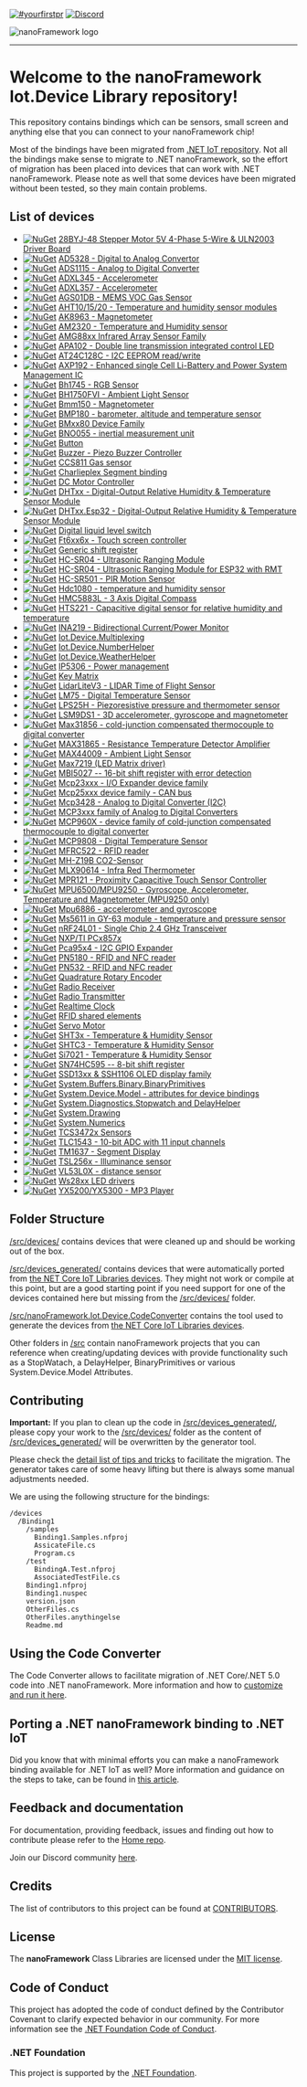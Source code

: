 [![#yourfirstpr](https://img.shields.io/badge/first--timers--only-friendly-blue.svg)](https://github.com/nanoframework/Home/blob/main/CONTRIBUTING.md) [![Discord](https://img.shields.io/discord/478725473862549535.svg?logo=discord&logoColor=white&label=Discord&color=7289DA)](https://discord.gg/gCyBu8T)

![nanoFramework logo](https://github.com/nanoframework/Home/blob/main/resources/logo/nanoFramework-repo-logo.png)

-----

# Welcome to the **nanoFramework** Iot.Device Library repository!

This repository contains bindings which can be sensors, small screen and anything else that you can connect to your nanoFramework chip!

Most of the bindings have been migrated from [.NET IoT repository](https://github.com/dotnet/iot/tree/main/src/devices). Not all the bindings make sense to migrate to .NET nanoFramework, so the effort of migration has been placed into devices that can work with .NET nanoFramework. Please note as well that some devices have been migrated without been tested, so they main contain problems.

## List of devices

<devices>

* [![NuGet](https://img.shields.io/nuget/v/nanoFramework.Iot.Device.Uln2003.svg?label=NuGet&style=flat&logo=nuget)](https://www.nuget.org/packages/nanoFramework.Iot.Device.Uln2003/) [28BYJ-48 Stepper Motor 5V 4-Phase 5-Wire & ULN2003 Driver Board](devices/Uln2003/README.md)
* [![NuGet](https://img.shields.io/nuget/v/nanoFramework.Iot.Device.AD5328.svg?label=NuGet&style=flat&logo=nuget)](https://www.nuget.org/packages/nanoFramework.Iot.Device.AD5328/) [AD5328 - Digital to Analog Convertor](devices/AD5328/README.md)
* [![NuGet](https://img.shields.io/nuget/v/nanoFramework.Iot.Device.Ads1115.svg?label=NuGet&style=flat&logo=nuget)](https://www.nuget.org/packages/nanoFramework.Iot.Device.Ads1115/) [ADS1115 - Analog to Digital Converter](devices/Ads1115/README.md)
* [![NuGet](https://img.shields.io/nuget/v/nanoFramework.Iot.Device.Adxl345.svg?label=NuGet&style=flat&logo=nuget)](https://www.nuget.org/packages/nanoFramework.Iot.Device.Adxl345/) [ADXL345 - Accelerometer](devices/Adxl345/README.md)
* [![NuGet](https://img.shields.io/nuget/v/nanoFramework.Iot.Device.Adxl357.svg?label=NuGet&style=flat&logo=nuget)](https://www.nuget.org/packages/nanoFramework.Iot.Device.Adxl357/) [ADXL357 - Accelerometer](devices/Adxl357/README.md)
* [![NuGet](https://img.shields.io/nuget/v/nanoFramework.Iot.Device.Ags01db.svg?label=NuGet&style=flat&logo=nuget)](https://www.nuget.org/packages/nanoFramework.Iot.Device.Ags01db/) [AGS01DB - MEMS VOC Gas Sensor](devices/Ags01db/README.md)
* [![NuGet](https://img.shields.io/nuget/v/nanoFramework.Iot.Device.Ahtxx.svg?label=NuGet&style=flat&logo=nuget)](https://www.nuget.org/packages/nanoFramework.Iot.Device.Ahtxx/) [AHT10/15/20 - Temperature and humidity sensor modules](devices/Ahtxx/README.md)
* [![NuGet](https://img.shields.io/nuget/v/nanoFramework.Iot.Device.Ak8963.svg?label=NuGet&style=flat&logo=nuget)](https://www.nuget.org/packages/nanoFramework.Iot.Device.Ak8963/) [AK8963 - Magnetometer](devices/Ak8963/README.md)
* [![NuGet](https://img.shields.io/nuget/v/nanoFramework.Iot.Device.Am2320.svg?label=NuGet&style=flat&logo=nuget)](https://www.nuget.org/packages/nanoFramework.Iot.Device.Am2320/) [AM2320 - Temperature and Humidity sensor](devices/Am2320/README.md)
* [![NuGet](https://img.shields.io/nuget/v/nanoFramework.Iot.Device.Amg88xx.svg?label=NuGet&style=flat&logo=nuget)](https://www.nuget.org/packages/nanoFramework.Iot.Device.Amg88xx/) [AMG88xx Infrared Array Sensor Family](devices/Amg88xx/README.md)
* [![NuGet](https://img.shields.io/nuget/v/nanoFramework.Iot.Device.Apa102.svg?label=NuGet&style=flat&logo=nuget)](https://www.nuget.org/packages/nanoFramework.Iot.Device.Apa102/) [APA102 - Double line transmission integrated control LED](devices/Apa102/README.md)
* [![NuGet](https://img.shields.io/nuget/v/nanoFramework.Iot.Device.At24C128C.svg?label=NuGet&style=flat&logo=nuget)](https://www.nuget.org/packages/nanoFramework.Iot.Device.At24C128C/) [AT24C128C - I2C EEPROM read/write](devices/At24C128C/README.md)
* [![NuGet](https://img.shields.io/nuget/v/nanoFramework.Iot.Device.Axp192.svg?label=NuGet&style=flat&logo=nuget)](https://www.nuget.org/packages/nanoFramework.Iot.Device.Axp192/) [AXP192 - Enhanced single Cell Li-Battery and Power System Management IC](devices/Axp192/README.md)
* [![NuGet](https://img.shields.io/nuget/v/nanoFramework.Iot.Device.Bh1745.svg?label=NuGet&style=flat&logo=nuget)](https://www.nuget.org/packages/nanoFramework.Iot.Device.Bh1745/) [Bh1745 - RGB Sensor](devices/Bh1745/README.md)
* [![NuGet](https://img.shields.io/nuget/v/nanoFramework.Iot.Device.Bh1750fvi.svg?label=NuGet&style=flat&logo=nuget)](https://www.nuget.org/packages/nanoFramework.Iot.Device.Bh1750fvi/) [BH1750FVI - Ambient Light Sensor](devices/Bh1750fvi/README.md)
* [![NuGet](https://img.shields.io/nuget/v/nanoFramework.Iot.Device.Bmm150.svg?label=NuGet&style=flat&logo=nuget)](https://www.nuget.org/packages/nanoFramework.Iot.Device.Bmm150/) [Bmm150 - Magnetometer](devices/Bmm150/README.md)
* [![NuGet](https://img.shields.io/nuget/v/nanoFramework.Iot.Device.Bmp180.svg?label=NuGet&style=flat&logo=nuget)](https://www.nuget.org/packages/nanoFramework.Iot.Device.Bmp180/) [BMP180 - barometer, altitude and temperature sensor](devices/Bmp180/README.md)
* [![NuGet](https://img.shields.io/nuget/v/nanoFramework.Iot.Device.Bmxx80.svg?label=NuGet&style=flat&logo=nuget)](https://www.nuget.org/packages/nanoFramework.Iot.Device.Bmxx80/) [BMxx80 Device Family](devices/Bmxx80/README.md)
* [![NuGet](https://img.shields.io/nuget/v/nanoFramework.Iot.Device.Bno055.svg?label=NuGet&style=flat&logo=nuget)](https://www.nuget.org/packages/nanoFramework.Iot.Device.Bno055/) [BNO055 - inertial measurement unit](devices/Bno055/README.md)
* [![NuGet](https://img.shields.io/nuget/v/nanoFramework.Iot.Device.Button.svg?label=NuGet&style=flat&logo=nuget)](https://www.nuget.org/packages/nanoFramework.Iot.Device.Button/) [Button](devices/Button/README.md)
* [![NuGet](https://img.shields.io/nuget/v/nanoFramework.Iot.Device.Buzzer.svg?label=NuGet&style=flat&logo=nuget)](https://www.nuget.org/packages/nanoFramework.Iot.Device.Buzzer/) [Buzzer - Piezo Buzzer Controller](devices/Buzzer/README.md)
* [![NuGet](https://img.shields.io/nuget/v/nanoFramework.Iot.Device.Ccs811.svg?label=NuGet&style=flat&logo=nuget)](https://www.nuget.org/packages/nanoFramework.Iot.Device.Ccs811/) [CCS811 Gas sensor](devices/Ccs811/README.md)
* [![NuGet](https://img.shields.io/nuget/v/nanoFramework.Iot.Device.Charlieplex.svg?label=NuGet&style=flat&logo=nuget)](https://www.nuget.org/packages/nanoFramework.Iot.Device.Charlieplex/) [Charlieplex Segment binding](devices/Charlieplex/README.md)
* [![NuGet](https://img.shields.io/nuget/v/nanoFramework.Iot.Device.DCMotor.svg?label=NuGet&style=flat&logo=nuget)](https://www.nuget.org/packages/nanoFramework.Iot.Device.DCMotor/) [DC Motor Controller](devices/DCMotor/README.md)
* [![NuGet](https://img.shields.io/nuget/v/nanoFramework.Iot.Device.Dhtxx.svg?label=NuGet&style=flat&logo=nuget)](https://www.nuget.org/packages/nanoFramework.Iot.Device.Dhtxx/) [DHTxx - Digital-Output Relative Humidity & Temperature Sensor Module](devices/Dhtxx/README.md)
* [![NuGet](https://img.shields.io/nuget/v/nanoFramework.Iot.Device.Dhtxx.Esp32.svg?label=NuGet&style=flat&logo=nuget)](https://www.nuget.org/packages/nanoFramework.Iot.Device.Dhtxx.Esp32/) [DHTxx.Esp32 - Digital-Output Relative Humidity & Temperature Sensor Module](devices/Dhtxx.Esp32/README.md)
* [![NuGet](https://img.shields.io/nuget/v/nanoFramework.Iot.Device.LiquidLevel.svg?label=NuGet&style=flat&logo=nuget)](https://www.nuget.org/packages/nanoFramework.Iot.Device.LiquidLevel/) [Digital liquid level switch](devices/LiquidLevel/README.md)
* [![NuGet](https://img.shields.io/nuget/v/nanoFramework.Iot.Device.Ft6xx6x.svg?label=NuGet&style=flat&logo=nuget)](https://www.nuget.org/packages/nanoFramework.Iot.Device.Ft6xx6x/) [Ft6xx6x - Touch screen controller](devices/Ft6xx6x/README.md)
* [![NuGet](https://img.shields.io/nuget/v/nanoFramework.Iot.Device.ShiftRegister.svg?label=NuGet&style=flat&logo=nuget)](https://www.nuget.org/packages/nanoFramework.Iot.Device.ShiftRegister/) [Generic shift register](devices/ShiftRegister/README.md)
* [![NuGet](https://img.shields.io/nuget/v/nanoFramework.Iot.Device.Hcsr04.svg?label=NuGet&style=flat&logo=nuget)](https://www.nuget.org/packages/nanoFramework.Iot.Device.Hcsr04/) [HC-SR04 - Ultrasonic Ranging Module](devices/Hcsr04/README.md)
* [![NuGet](https://img.shields.io/nuget/v/nanoFramework.Iot.Device.Hcsr04.Esp32.svg?label=NuGet&style=flat&logo=nuget)](https://www.nuget.org/packages/nanoFramework.Iot.Device.Hcsr04.Esp32/) [HC-SR04 - Ultrasonic Ranging Module for ESP32 with RMT](devices/Hcsr04.Esp32/README.md)
* [![NuGet](https://img.shields.io/nuget/v/nanoFramework.Iot.Device.Hcsr501.svg?label=NuGet&style=flat&logo=nuget)](https://www.nuget.org/packages/nanoFramework.Iot.Device.Hcsr501/) [HC-SR501 - PIR Motion Sensor](devices/Hcsr501/README.md)
* [![NuGet](https://img.shields.io/nuget/v/nanoFramework.Iot.Device.Hdc1080.svg?label=NuGet&style=flat&logo=nuget)](https://www.nuget.org/packages/nanoFramework.Iot.Device.Hdc1080/) [Hdc1080 - temperature and humidity sensor](devices/Hdc1080/README.md)
* [![NuGet](https://img.shields.io/nuget/v/nanoFramework.Iot.Device.Hmc5883l.svg?label=NuGet&style=flat&logo=nuget)](https://www.nuget.org/packages/nanoFramework.Iot.Device.Hmc5883l/) [HMC5883L - 3 Axis Digital Compass](devices/Hmc5883l/README.md)
* [![NuGet](https://img.shields.io/nuget/v/nanoFramework.Iot.Device.Hts221.svg?label=NuGet&style=flat&logo=nuget)](https://www.nuget.org/packages/nanoFramework.Iot.Device.Hts221/) [HTS221 - Capacitive digital sensor for relative humidity and temperature](devices/Hts221/README.md)
* [![NuGet](https://img.shields.io/nuget/v/nanoFramework.Iot.Device.Ina219.svg?label=NuGet&style=flat&logo=nuget)](https://www.nuget.org/packages/nanoFramework.Iot.Device.Ina219/) [INA219 - Bidirectional Current/Power Monitor](devices/Ina219/README.md)
* [![NuGet](https://img.shields.io/nuget/v/nanoFramework.Iot.Device.Multiplexing.svg?label=NuGet&style=flat&logo=nuget)](https://www.nuget.org/packages/nanoFramework.Iot.Device.Multiplexing/) [Iot.Device.Multiplexing](devices/Multiplexing/README.md)
* [![NuGet](https://img.shields.io/nuget/v/nanoFramework.Iot.Device.Common.NumberHelper.svg?label=NuGet&style=flat&logo=nuget)](https://www.nuget.org/packages/nanoFramework.Iot.Device.Common.NumberHelper/) [Iot.Device.NumberHelper](devices/NumberHelper/README.md)
* [![NuGet](https://img.shields.io/nuget/v/nanoFramework.Iot.Device.Common.WeatherHelper.svg?label=NuGet&style=flat&logo=nuget)](https://www.nuget.org/packages/nanoFramework.Iot.Device.Common.WeatherHelper/) [Iot.Device.WeatherHelper](devices/WeatherHelper/README.md)
* [![NuGet](https://img.shields.io/nuget/v/nanoFramework.Iot.Device.Ip5306.svg?label=NuGet&style=flat&logo=nuget)](https://www.nuget.org/packages/nanoFramework.Iot.Device.Ip5306/) [IP5306 - Power management](devices/Ip5306/README.md)
* [![NuGet](https://img.shields.io/nuget/v/nanoFramework.Iot.Device.KeyMatrix.svg?label=NuGet&style=flat&logo=nuget)](https://www.nuget.org/packages/nanoFramework.Iot.Device.KeyMatrix/) [Key Matrix](devices/KeyMatrix/README.md)
* [![NuGet](https://img.shields.io/nuget/v/nanoFramework.Iot.Device.LidarLiteV3.svg?label=NuGet&style=flat&logo=nuget)](https://www.nuget.org/packages/nanoFramework.Iot.Device.LidarLiteV3/) [LidarLiteV3 - LIDAR Time of Flight Sensor](devices/LidarLiteV3/README.md)
* [![NuGet](https://img.shields.io/nuget/v/nanoFramework.Iot.Device.Lm75.svg?label=NuGet&style=flat&logo=nuget)](https://www.nuget.org/packages/nanoFramework.Iot.Device.Lm75/) [LM75 - Digital Temperature Sensor](devices/Lm75/README.md)
* [![NuGet](https://img.shields.io/nuget/v/nanoFramework.Iot.Device.Lps25h.svg?label=NuGet&style=flat&logo=nuget)](https://www.nuget.org/packages/nanoFramework.Iot.Device.Lps25h/) [LPS25H - Piezoresistive pressure and thermometer sensor](devices/Lps25h/README.md)
* [![NuGet](https://img.shields.io/nuget/v/nanoFramework.Iot.Device.Lsm9Ds1.svg?label=NuGet&style=flat&logo=nuget)](https://www.nuget.org/packages/nanoFramework.Iot.Device.Lsm9Ds1/) [LSM9DS1 - 3D accelerometer, gyroscope and magnetometer](devices/Lsm9Ds1/README.md)
* [![NuGet](https://img.shields.io/nuget/v/nanoFramework.Iot.Device.Max31856.svg?label=NuGet&style=flat&logo=nuget)](https://www.nuget.org/packages/nanoFramework.Iot.Device.Max31856/) [Max31856 - cold-junction compensated thermocouple to digital converter](devices/Max31856/README.md)
* [![NuGet](https://img.shields.io/nuget/v/nanoFramework.Iot.Device.Max31865.svg?label=NuGet&style=flat&logo=nuget)](https://www.nuget.org/packages/nanoFramework.Iot.Device.Max31865/) [MAX31865 - Resistance Temperature Detector Amplifier](devices/Max31865/README.md)
* [![NuGet](https://img.shields.io/nuget/v/nanoFramework.Iot.Device.Max44009.svg?label=NuGet&style=flat&logo=nuget)](https://www.nuget.org/packages/nanoFramework.Iot.Device.Max44009/) [MAX44009 - Ambient Light Sensor](devices/Max44009/README.md)
* [![NuGet](https://img.shields.io/nuget/v/nanoFramework.Iot.Device.Max7219.svg?label=NuGet&style=flat&logo=nuget)](https://www.nuget.org/packages/nanoFramework.Iot.Device.Max7219/) [Max7219 (LED Matrix driver)](devices/Max7219/README.md)
* [![NuGet](https://img.shields.io/nuget/v/nanoFramework.Iot.Device.Mbi5027.svg?label=NuGet&style=flat&logo=nuget)](https://www.nuget.org/packages/nanoFramework.Iot.Device.Mbi5027/) [MBI5027 -- 16-bit shift register with error detection](devices/Mbi5027/README.md)
* [![NuGet](https://img.shields.io/nuget/v/nanoFramework.Iot.Device.Mcp23xxx.svg?label=NuGet&style=flat&logo=nuget)](https://www.nuget.org/packages/nanoFramework.Iot.Device.Mcp23xxx/) [Mcp23xxx - I/O Expander device family](devices/Mcp23xxx/README.md)
* [![NuGet](https://img.shields.io/nuget/v/nanoFramework.Iot.Device.Mcp25xxx.svg?label=NuGet&style=flat&logo=nuget)](https://www.nuget.org/packages/nanoFramework.Iot.Device.Mcp25xxx/) [Mcp25xxx device family - CAN bus](devices/Mcp25xxx/README.md)
* [![NuGet](https://img.shields.io/nuget/v/nanoFramework.Iot.Device.Mcp3428.svg?label=NuGet&style=flat&logo=nuget)](https://www.nuget.org/packages/nanoFramework.Iot.Device.Mcp3428/) [Mcp3428 - Analog to Digital Converter (I2C)](devices/Mcp3428/README.md)
* [![NuGet](https://img.shields.io/nuget/v/nanoFramework.Iot.Device.Mcp3xxx.svg?label=NuGet&style=flat&logo=nuget)](https://www.nuget.org/packages/nanoFramework.Iot.Device.Mcp3xxx/) [MCP3xxx family of Analog to Digital Converters](devices/Mcp3xxx/README.md)
* [![NuGet](https://img.shields.io/nuget/v/nanoFramework.Iot.Device.Mcp960x.svg?label=NuGet&style=flat&logo=nuget)](https://www.nuget.org/packages/nanoFramework.Iot.Device.Mcp960x/) [MCP960X - device family of cold-junction compensated thermocouple to digital converter](devices/Mcp960x/README.md)
* [![NuGet](https://img.shields.io/nuget/v/nanoFramework.Iot.Device.Mcp9808.svg?label=NuGet&style=flat&logo=nuget)](https://www.nuget.org/packages/nanoFramework.Iot.Device.Mcp9808/) [MCP9808 - Digital Temperature Sensor](devices/Mcp9808/README.md)
* [![NuGet](https://img.shields.io/nuget/v/nanoFramework.Iot.Device.Mfrc522.svg?label=NuGet&style=flat&logo=nuget)](https://www.nuget.org/packages/nanoFramework.Iot.Device.Mfrc522/) [MFRC522 - RFID reader](devices/Mfrc522/README.md)
* [![NuGet](https://img.shields.io/nuget/v/nanoFramework.Iot.Device.Mhz19b.svg?label=NuGet&style=flat&logo=nuget)](https://www.nuget.org/packages/nanoFramework.Iot.Device.Mhz19b/) [MH-Z19B CO2-Sensor](devices/Mhz19b/README.md)
* [![NuGet](https://img.shields.io/nuget/v/nanoFramework.Iot.Device.Mlx90614.svg?label=NuGet&style=flat&logo=nuget)](https://www.nuget.org/packages/nanoFramework.Iot.Device.Mlx90614/) [MLX90614 - Infra Red Thermometer](devices/Mlx90614/README.md)
* [![NuGet](https://img.shields.io/nuget/v/nanoFramework.Iot.Device.Mpr121.svg?label=NuGet&style=flat&logo=nuget)](https://www.nuget.org/packages/nanoFramework.Iot.Device.Mpr121/) [MPR121 - Proximity Capacitive Touch Sensor Controller](devices/Mpr121/README.md)
* [![NuGet](https://img.shields.io/nuget/v/nanoFramework.Iot.Device.Mpu9250.svg?label=NuGet&style=flat&logo=nuget)](https://www.nuget.org/packages/nanoFramework.Iot.Device.Mpu9250/) [MPU6500/MPU9250 - Gyroscope, Accelerometer, Temperature and Magnetometer (MPU9250 only)](devices/Mpu9250/README.md)
* [![NuGet](https://img.shields.io/nuget/v/nanoFramework.Iot.Device.Mpu6886.svg?label=NuGet&style=flat&logo=nuget)](https://www.nuget.org/packages/nanoFramework.Iot.Device.Mpu6886/) [Mpu6886 - accelerometer and gyroscope](devices/Mpu6886/README.md)
* [![NuGet](https://img.shields.io/nuget/v/nanoFramework.Iot.Device.MS5611.svg?label=NuGet&style=flat&logo=nuget)](https://www.nuget.org/packages/nanoFramework.Iot.Device.MS5611/) [Ms5611 in GY-63 module - temperature and pressure sensor](devices/MS5611/README.md)
* [![NuGet](https://img.shields.io/nuget/v/nanoFramework.Iot.Device.Nrf24l01.svg?label=NuGet&style=flat&logo=nuget)](https://www.nuget.org/packages/nanoFramework.Iot.Device.Nrf24l01/) [nRF24L01 - Single Chip 2.4 GHz Transceiver](devices/Nrf24l01/README.md)
* [![NuGet](https://img.shields.io/nuget/v/nanoFramework.Iot.Device.Pcx857x.svg?label=NuGet&style=flat&logo=nuget)](https://www.nuget.org/packages/nanoFramework.Iot.Device.Pcx857x/) [NXP/TI PCx857x](devices/Pcx857x/README.md)
* [![NuGet](https://img.shields.io/nuget/v/nanoFramework.Iot.Device.Pca95x4.svg?label=NuGet&style=flat&logo=nuget)](https://www.nuget.org/packages/nanoFramework.Iot.Device.Pca95x4/) [Pca95x4 - I2C GPIO Expander](devices/Pca95x4/README.md)
* [![NuGet](https://img.shields.io/nuget/v/nanoFramework.Iot.Device.Pn5180.svg?label=NuGet&style=flat&logo=nuget)](https://www.nuget.org/packages/nanoFramework.Iot.Device.Pn5180/) [PN5180 - RFID and NFC reader](devices/Pn5180/README.md)
* [![NuGet](https://img.shields.io/nuget/v/nanoFramework.Iot.Device.Pn532.svg?label=NuGet&style=flat&logo=nuget)](https://www.nuget.org/packages/nanoFramework.Iot.Device.Pn532/) [PN532 - RFID and NFC reader](devices/Pn532/README.md)
* [![NuGet](https://img.shields.io/nuget/v/nanoFramework.Iot.Device.RotaryEncoder.svg?label=NuGet&style=flat&logo=nuget)](https://www.nuget.org/packages/nanoFramework.Iot.Device.RotaryEncoder/) [Quadrature Rotary Encoder](devices/RotaryEncoder/README.md)
* [![NuGet](https://img.shields.io/nuget/v/nanoFramework.Iot.Device.RadioReceiver.svg?label=NuGet&style=flat&logo=nuget)](https://www.nuget.org/packages/nanoFramework.Iot.Device.RadioReceiver/) [Radio Receiver](devices/RadioReceiver/README.md)
* [![NuGet](https://img.shields.io/nuget/v/nanoFramework.Iot.Device.RadioTransmitter.svg?label=NuGet&style=flat&logo=nuget)](https://www.nuget.org/packages/nanoFramework.Iot.Device.RadioTransmitter/) [Radio Transmitter](devices/RadioTransmitter/README.md)
* [![NuGet](https://img.shields.io/nuget/v/nanoFramework.Iot.Device.Rtc.svg?label=NuGet&style=flat&logo=nuget)](https://www.nuget.org/packages/nanoFramework.Iot.Device.Rtc/) [Realtime Clock](devices/Rtc/README.md)
* [![NuGet](https://img.shields.io/nuget/v/nanoFramework.Iot.Device.Card.svg?label=NuGet&style=flat&logo=nuget)](https://www.nuget.org/packages/nanoFramework.Iot.Device.Card/) [RFID shared elements](devices/Card/README.md)
* [![NuGet](https://img.shields.io/nuget/v/nanoFramework.Iot.Device.ServoMotor.svg?label=NuGet&style=flat&logo=nuget)](https://www.nuget.org/packages/nanoFramework.Iot.Device.ServoMotor/) [Servo Motor](devices/ServoMotor/README.md)
* [![NuGet](https://img.shields.io/nuget/v/nanoFramework.Iot.Device.Sht3x.svg?label=NuGet&style=flat&logo=nuget)](https://www.nuget.org/packages/nanoFramework.Iot.Device.Sht3x/) [SHT3x - Temperature & Humidity Sensor](devices/Sht3x/README.md)
* [![NuGet](https://img.shields.io/nuget/v/nanoFramework.Iot.Device.Shtc3.svg?label=NuGet&style=flat&logo=nuget)](https://www.nuget.org/packages/nanoFramework.Iot.Device.Shtc3/) [SHTC3 - Temperature & Humidity Sensor](devices/Shtc3/README.md)
* [![NuGet](https://img.shields.io/nuget/v/nanoFramework.Iot.Device.Si7021.svg?label=NuGet&style=flat&logo=nuget)](https://www.nuget.org/packages/nanoFramework.Iot.Device.Si7021/) [Si7021 - Temperature & Humidity Sensor](devices/Si7021/README.md)
* [![NuGet](https://img.shields.io/nuget/v/nanoFramework.Iot.Device.Sn74hc595.svg?label=NuGet&style=flat&logo=nuget)](https://www.nuget.org/packages/nanoFramework.Iot.Device.Sn74hc595/) [SN74HC595 -- 8-bit shift register](devices/Sn74hc595/README.md)
* [![NuGet](https://img.shields.io/nuget/v/nanoFramework.Iot.Device.Ssd13xx.svg?label=NuGet&style=flat&logo=nuget)](https://www.nuget.org/packages/nanoFramework.Iot.Device.Ssd13xx/) [SSD13xx & SSH1106 OLED display family](devices/Ssd13xx/README.md)
* [![NuGet](https://img.shields.io/nuget/v/nanoFramework.System.Buffers.Binary.BinaryPrimitives.svg?label=NuGet&style=flat&logo=nuget)](https://www.nuget.org/packages/nanoFramework.System.Buffers.Binary.BinaryPrimitives/) [System.Buffers.Binary.BinaryPrimitives](devices/System.Buffers.Binary.BinaryPrimitives/README.md)
* [![NuGet](https://img.shields.io/nuget/v/nanoFramework.System.Device.Model.svg?label=NuGet&style=flat&logo=nuget)](https://www.nuget.org/packages/nanoFramework.System.Device.Model/) [System.Device.Model - attributes for device bindings](devices/System.Device.Model/README.md)
* [![NuGet](https://img.shields.io/nuget/v/nanoFramework.System.Diagnostics.Stopwatch.svg?label=NuGet&style=flat&logo=nuget)](https://www.nuget.org/packages/nanoFramework.System.Diagnostics.Stopwatch/) [System.Diagnostics.Stopwatch and DelayHelper](devices/System.Diagnostics.Stopwatch/README.md)
* [![NuGet](https://img.shields.io/nuget/v/nanoFramework.System.Drawing.svg?label=NuGet&style=flat&logo=nuget)](https://www.nuget.org/packages/nanoFramework.System.Drawing/) [System.Drawing](devices/System.Drawing/README.md)
* [![NuGet](https://img.shields.io/nuget/v/nanoFramework.System.Numerics.svg?label=NuGet&style=flat&logo=nuget)](https://www.nuget.org/packages/nanoFramework.System.Numerics/) [System.Numerics](devices/System.Numerics/README.md)
* [![NuGet](https://img.shields.io/nuget/v/nanoFramework.Iot.Device.Tcs3472x.svg?label=NuGet&style=flat&logo=nuget)](https://www.nuget.org/packages/nanoFramework.Iot.Device.Tcs3472x/) [TCS3472x Sensors](devices/Tcs3472x/README.md)
* [![NuGet](https://img.shields.io/nuget/v/nanoFramework.Iot.Device.Tlc1543.svg?label=NuGet&style=flat&logo=nuget)](https://www.nuget.org/packages/nanoFramework.Iot.Device.Tlc1543/) [TLC1543 - 10-bit ADC with 11 input channels](devices/Tlc1543/README.md)
* [![NuGet](https://img.shields.io/nuget/v/nanoFramework.Iot.Device.Tm1637.svg?label=NuGet&style=flat&logo=nuget)](https://www.nuget.org/packages/nanoFramework.Iot.Device.Tm1637/) [TM1637 - Segment Display](devices/Tm1637/README.md)
* [![NuGet](https://img.shields.io/nuget/v/nanoFramework.Iot.Device.Tsl256x.svg?label=NuGet&style=flat&logo=nuget)](https://www.nuget.org/packages/nanoFramework.Iot.Device.Tsl256x/) [TSL256x - Illuminance sensor](devices/Tsl256x/README.md)
* [![NuGet](https://img.shields.io/nuget/v/nanoFramework.Iot.Device.Vl53L0X.svg?label=NuGet&style=flat&logo=nuget)](https://www.nuget.org/packages/nanoFramework.Iot.Device.Vl53L0X/) [VL53L0X - distance sensor](devices/Vl53L0X/README.md)
* [![NuGet](https://img.shields.io/nuget/v/nanoFramework.Iot.Device.Ws28xx.svg?label=NuGet&style=flat&logo=nuget)](https://www.nuget.org/packages/nanoFramework.Iot.Device.Ws28xx/) [Ws28xx LED drivers](devices/Ws28xx/README.md)
* [![NuGet](https://img.shields.io/nuget/v/nanoFramework.Iot.Device.Yx5300.svg?label=NuGet&style=flat&logo=nuget)](https://www.nuget.org/packages/nanoFramework.Iot.Device.Yx5300/) [YX5200/YX5300 - MP3 Player](devices/Yx5300/README.md)
</devices>

## Folder Structure

[/src/devices/](/src/devices/) contains devices that were cleaned up and should be working out of the box.

[/src/devices_generated/](/src/devices_generated/) contains devices that were automatically ported from [the NET Core IoT Libraries devices](https://github.com/dotnet/iot/tree/main/src/devices). They might not work or compile at this point, but are a good starting point if you need support for one of the devices contained here but missing from the [/src/devices/](/src/devices/) folder.

[/src/nanoFramework.Iot.Device.CodeConverter](/src/nanoFramework.Iot.Device.CodeConverter) contains the tool used to generate the devices from [the NET Core IoT Libraries devices](https://github.com/dotnet/iot/tree/main/src/devices).

Other folders in [/src](/src) contain nanoFramework projects that you can reference when creating/updating devices with provide functionality such as a StopWatach, a DelayHelper, BinaryPrimitives or various System.Device.Model Attributes.

## Contributing

**Important:** If you plan to clean up the code in [/src/devices_generated/](/src/devices_generated/), please copy your work to the [/src/devices/](/src/devices/) folder as the content of [/src/devices_generated/](/src/devices_generated/) will be overwritten by the generator tool.

Please check the [detail list of tips and tricks](./tips-trick.md) to facilitate the migration. The generator takes care of some heavy lifting but there is always some manual adjustments needed.

We are using the following structure for the bindings:

```text
/devices
  /Binding1
    /samples
      Binding1.Samples.nfproj
      AssicateFile.cs
      Program.cs
    /test
      BindingA.Test.nfproj
      AssociatedTestFile.cs
    Binding1.nfproj
    Binding1.nuspec
    version.json
    OtherFiles.cs
    OtherFiles.anythingelse
    Readme.md
```

## Using the Code Converter

The Code Converter allows to facilitate migration of .NET Core/.NET 5.0 code into .NET nanoFramework. More information and how to [customize and run it here](./src/nanoFramework.Iot.Device.CodeConverter/README.md).

## Porting a .NET nanoFramework binding to .NET IoT

Did you know that with minimal efforts you can make a nanoFramework binding available for .NET IoT as well? More information and guidance on the steps to take, can be found in [this article](migrate-binding-to-dotnetiot.md).

## Feedback and documentation

For documentation, providing feedback, issues and finding out how to contribute please refer to the [Home repo](https://github.com/nanoframework/Home).

Join our Discord community [here](https://discord.gg/gCyBu8T).

## Credits

The list of contributors to this project can be found at [CONTRIBUTORS](https://github.com/nanoframework/Home/blob/main/CONTRIBUTORS.md).

## License

The **nanoFramework** Class Libraries are licensed under the [MIT license](LICENSE.md).

## Code of Conduct

This project has adopted the code of conduct defined by the Contributor Covenant to clarify expected behavior in our community.
For more information see the [.NET Foundation Code of Conduct](https://dotnetfoundation.org/code-of-conduct).

### .NET Foundation

This project is supported by the [.NET Foundation](https://dotnetfoundation.org).
